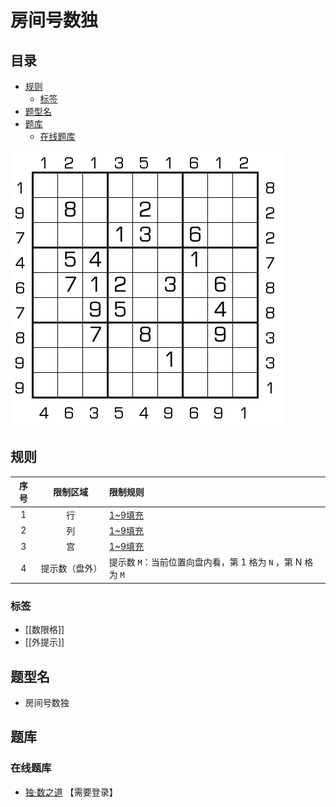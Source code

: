 # 房间号数独
<!-- START doctoc generated TOC please keep comment here to allow auto update -->
<!-- DON'T EDIT THIS SECTION, INSTEAD RE-RUN doctoc TO UPDATE -->
## 目录

- [规则](#%E8%A7%84%E5%88%99)
  - [标签](#%E6%A0%87%E7%AD%BE)
- [题型名](#%E9%A2%98%E5%9E%8B%E5%90%8D)
- [题库](#%E9%A2%98%E5%BA%93)
  - [在线题库](#%E5%9C%A8%E7%BA%BF%E9%A2%98%E5%BA%93)

<!-- END doctoc generated TOC please keep comment here to allow auto update -->

![题](../../../images/sudoku/房间号数独.png)

## 规则

| 序号  |  限制区域   | 限制规则                                    |
|:---:|:-------:|:----------------------------------------|
|  1  |    行    | [1~9填充]                                 |
|  2  |    列    | [1~9填充]                                 |
|  3  |    宫    | [1~9填充]                                 |
|  4  | 提示数（盘外） | 提示数 `M`：当前位置向盘内看，第 1 格为 `N` ，第 N 格为 `M` |

### 标签

- [[数限格]]
- [[外提示]]

## 题型名

- 房间号数独

## 题库

### 在线题库

- [独·数之道](http://www.sudokufans.org.cn/lx/game.index.php?type=mm3) 【需要登录】

[1~9填充]: ../../../rules.md#1to9填充
